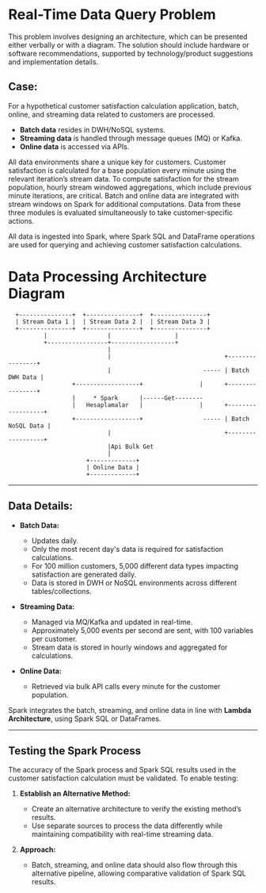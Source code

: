 # Real-Time Data Query Problem

This problem involves designing an architecture, which can be presented either verbally or with a diagram. The solution should include hardware or software recommendations, supported by technology/product suggestions and implementation details.

## Case:

For a hypothetical customer satisfaction calculation application, batch, online, and streaming data related to customers are processed.
- **Batch data** resides in DWH/NoSQL systems.
- **Streaming data** is handled through message queues (MQ) or Kafka.
- **Online data** is accessed via APIs.

All data environments share a unique key for customers. Customer satisfaction is calculated for a base population every minute using the relevant iteration’s stream data. To compute satisfaction for the stream population, hourly stream windowed aggregations, which include previous minute iterations, are critical. Batch and online data are integrated with stream windows on Spark for additional computations. Data from these three modules is evaluated simultaneously to take customer-specific actions.

All data is ingested into Spark, where Spark SQL and DataFrame operations are used for querying and achieving customer satisfaction calculations.

# Data Processing Architecture Diagram

```plaintext
  +---------------+  +---------------+  +---------------+
  | Stream Data 1 |  | Stream Data 2 |  | Stream Data 3 |
  +---------------+  +---------------+  +---------------+
          |                 |                  |
          +-----------------+------------------+
                            |
                            |                                +----------------+
                            |                          ----- | Batch DWH Data |
                  +------------------+                |      +----------------+
                  |     * Spark      |------Get--------
                  |   Hesaplamalar   |                |      +------------------+
                  +------------------+                 ----- | Batch NoSQL Data |
                            |                                +------------------+
                            |Api Bulk Get
                            |
                      +-------------+
                      | Online Data |
                      +-------------+
```

---

## Data Details:

- **Batch Data:**
  - Updates daily.
  - Only the most recent day's data is required for satisfaction calculations.
  - For 100 million customers, 5,000 different data types impacting satisfaction are generated daily.
  - Data is stored in DWH or NoSQL environments across different tables/collections.

- **Streaming Data:**
  - Managed via MQ/Kafka and updated in real-time.
  - Approximately 5,000 events per second are sent, with 100 variables per customer.
  - Stream data is stored in hourly windows and aggregated for calculations.

- **Online Data:**
  - Retrieved via bulk API calls every minute for the customer population.

Spark integrates the batch, streaming, and online data in line with **Lambda Architecture**, using Spark SQL or DataFrames.

---

## Testing the Spark Process

The accuracy of the Spark process and Spark SQL results used in the customer satisfaction calculation must be validated. To enable testing:

1. **Establish an Alternative Method:**
   - Create an alternative architecture to verify the existing method’s results.
   - Use separate sources to process the data differently while maintaining compatibility with real-time streaming data.

2. **Approach:**
   - Batch, streaming, and online data should also flow through this alternative pipeline, allowing comparative validation of Spark SQL results.
